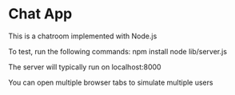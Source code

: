 # Chat App

This is a chatroom implemented with Node.js

To test, run the following commands: 
npm install
node lib/server.js

The server will typically run on localhost:8000

You can open multiple browser tabs to simulate multiple users
